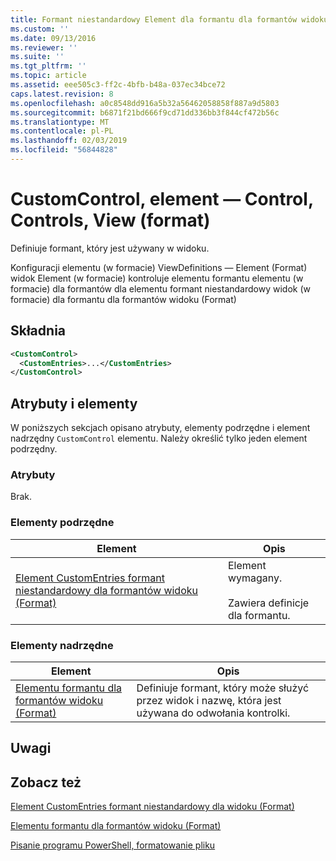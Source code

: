 ```yaml
---
title: Formant niestandardowy Element dla formantu dla formantów widoku (Format) | Dokumentacja firmy Microsoft
ms.custom: ''
ms.date: 09/13/2016
ms.reviewer: ''
ms.suite: ''
ms.tgt_pltfrm: ''
ms.topic: article
ms.assetid: eee505c3-ff2c-4bfb-b48a-037ec34bce72
caps.latest.revision: 8
ms.openlocfilehash: a0c8548dd916a5b32a56462058858f887a9d5803
ms.sourcegitcommit: b6871f21bd666f9cd71dd336bb3f844cf472b56c
ms.translationtype: MT
ms.contentlocale: pl-PL
ms.lasthandoff: 02/03/2019
ms.locfileid: "56844828"
---
```

# <a name="customcontrol-element-for-control-for-controls-for-view-format"></a>CustomControl, element — Control, Controls, View (format)

Definiuje formant, który jest używany w widoku.

Konfiguracji elementu (w formacie) ViewDefinitions — Element (Format) widok Element (w formacie) kontroluje elementu formantu elementu (w formacie) dla formantów dla elementu formant niestandardowy widok (w formacie) dla formantu dla formantów widoku (Format)

## <a name="syntax"></a>Składnia

```xml
<CustomControl>
  <CustomEntries>...</CustomEntries>
</CustomControl>
```

## <a name="attributes-and-elements"></a>Atrybuty i elementy

W poniższych sekcjach opisano atrybuty, elementy podrzędne i element nadrzędny `CustomControl` elementu. Należy określić tylko jeden element podrzędny.

### <a name="attributes"></a>Atrybuty

Brak.

### <a name="child-elements"></a>Elementy podrzędne

|Element|Opis|
|-------------|-----------------|
|[Element CustomEntries formant niestandardowy dla formantów widoku (Format)](./customentries-element-for-customcontrol-for-controls-for-view-format.md)|Element wymagany.<br /><br /> Zawiera definicje dla formantu.|

### <a name="parent-elements"></a>Elementy nadrzędne

|Element|Opis|
|-------------|-----------------|
|[Elementu formantu dla formantów widoku (Format)](./control-element-for-controls-for-view-format.md)|Definiuje formant, który może służyć przez widok i nazwę, która jest używana do odwołania kontrolki.|

## <a name="remarks"></a>Uwagi

## <a name="see-also"></a>Zobacz też

[Element CustomEntries formant niestandardowy dla widoku (Format)](./customentries-element-for-customcontrol-for-controls-for-configuration-format.md)

[Elementu formantu dla formantów widoku (Format)](./control-element-for-controls-for-view-format.md)

[Pisanie programu PowerShell, formatowanie pliku](./writing-a-powershell-formatting-file.md)
